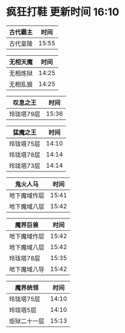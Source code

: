 # 疯狂打鞋 更新时间 16:10

| 古代霸主   | 时间    |
|--------|-------|
| 古代皇陵 | 15:55 |

| 无相天魔   | 时间    |
|--------|-------|
| 无相炼狱 | 14:25 |
| 无相乱狼 | 14:25 |

| 叹息之王   | 时间    |
|--------|-------|
| 玲珑塔79层 | 15:36 |

| 猛魔之王   | 时间    |
|--------|-------|
| 玲珑塔75层 | 14:10 |
| 玲珑塔78层 | 14:14 |
| 玲珑塔73层 | 14:14 |

| 鬼火人马   | 时间    |
|--------|-------|
| 地下魔域作层 | 15:41 |
| 地下魔域八层 | 15:42 |

| 魔界巨兽   | 时间    |
|--------|-------|
| 地下魔域作层 | 15:42 |
| 地下魔域八层 | 15:42 |
| 玲珑塔78层 | 15:35 |
| 地下魔域八导 | 15:42 |

| 魔界统领   | 时间    |
|--------|-------|
| 玲珑塔75层 | 14:10 |
| 玲珑塔5层 | 14:10 |
| 炬狱二十一层 | 15:13 |